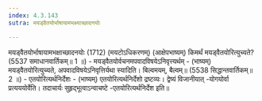 ```yaml
---
index: 4.3.143
sutra: मयड्वैतयोर्भाषायामभक्ष्याच्छादनयोः

---
```

मयड्वैतयोर्भाषायामभक्षाच्छादनयोः (1712) (मयटोऽधिकरणम्) (आक्षेपभाष्यम्) किमर्थं मयड्वैतयोरित्युच्यते? (5537 समाधानवार्तिकम्॥ 1 ॥) - मयड्वैतयोर्वचनमपवादविषयेऽनिवृत्त्यर्थम् - (भाष्यम्) मयड्वैतयोरित्युच्यते, अपवादविषयेऽनिवृत्तिर्यथा स्यादिति। बिल्वमयम्, बैल्वम्॥ (5538 सिद्धान्तवार्तिकम्॥ 2 ॥) - एतयोरित्यर्थनिर्देशः - (भाष्यम्) एतयोरित्यर्थनिर्देशो द्रष्टव्यः। द्वेष्यं विजानीयात् -योगयोर्वा प्रत्यययोर्वेति। तदाचार्यः सुहृद्भूत्वाऽन्वाचष्टे -एतयोरित्यर्थनिर्देश इति॥